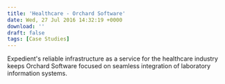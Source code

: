 ```yaml
---
title: 'Healthcare - Orchard Software'
date: Wed, 27 Jul 2016 14:32:19 +0000
download: ''
draft: false
tags: [Case Studies]
---
```


Expedient's reliable infrastructure as a service for the healthcare industry keeps Orchard Software focused on seamless integration of laboratory information systems.